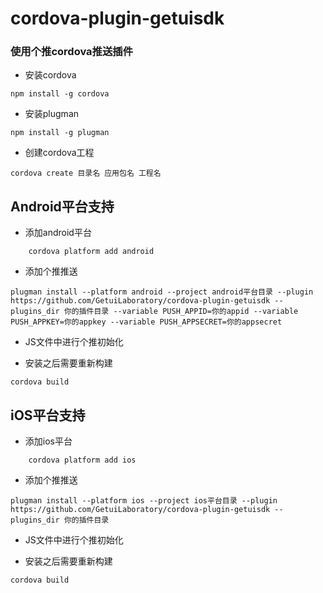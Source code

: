 # cordova-plugin-getuisdk
### 使用个推cordova推送插件
* 安装cordova 
```
npm install -g cordova
```
* 安装plugman
```
npm install -g plugman
```
* 创建cordova工程
```
cordova create 目录名 应用包名 工程名
```
## Android平台支持
* 添加android平台
```
	cordova platform add android
```
* 添加个推推送
```	
plugman install --platform android --project android平台目录 --plugin https://github.com/GetuiLaboratory/cordova-plugin-getuisdk --plugins_dir 你的插件目录 --variable PUSH_APPID=你的appid --variable PUSH_APPKEY=你的appkey --variable PUSH_APPSECRET=你的appsecret
```	

* JS文件中进行个推初始化

* 安装之后需要重新构建
```
cordova build
```

## iOS平台支持
* 添加ios平台
```
	cordova platform add ios
```
* 添加个推推送
```	
plugman install --platform ios --project ios平台目录 --plugin https://github.com/GetuiLaboratory/cordova-plugin-getuisdk --plugins_dir 你的插件目录
```	

* JS文件中进行个推初始化

* 安装之后需要重新构建
```
cordova build
```


